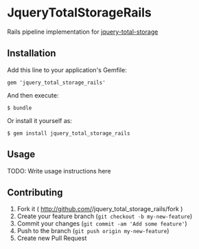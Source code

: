 # JqueryTotalStorageRails

Rails pipeline implementation for  [jquery-total-storage](https://github.com/Upstatement/jquery-total-storage)

## Installation

Add this line to your application's Gemfile:

    gem 'jquery_total_storage_rails'

And then execute:

    $ bundle

Or install it yourself as:

    $ gem install jquery_total_storage_rails

## Usage

TODO: Write usage instructions here

## Contributing

1. Fork it ( http://github.com/<my-github-username>/jquery_total_storage_rails/fork )
2. Create your feature branch (`git checkout -b my-new-feature`)
3. Commit your changes (`git commit -am 'Add some feature'`)
4. Push to the branch (`git push origin my-new-feature`)
5. Create new Pull Request
